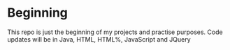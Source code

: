 Beginning
=========
This repo is just the beginning of my projects and practise purposes. Code updates will be in Java, HTML, HTML%, JavaScript and JQuery
